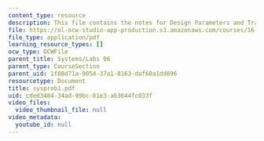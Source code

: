 ```yaml
---
content_type: resource
description: This file contains the notes for Design Parameters and Tradeoffs.
file: https://ol-ocw-studio-app-production.s3.amazonaws.com/courses/16-01-unified-engineering-i-ii-iii-iv-fall-2005-spring-2006/cded348434ad99bc81e3a63644fc033f_sysprob1.pdf
file_type: application/pdf
learning_resource_types: []
ocw_type: OCWFile
parent_title: Systems/Labs 06
parent_type: CourseSection
parent_uid: 1f88d71a-9054-37a1-8163-daf60a1dd696
resourcetype: Document
title: sysprob1.pdf
uid: cded3484-34ad-99bc-81e3-a63644fc033f
video_files:
  video_thumbnail_file: null
video_metadata:
  youtube_id: null
---
```

